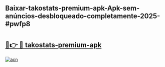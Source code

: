 ## Baixar-takostats-premium-apk-Apk-sem-anúncios-desbloqueado-completamente-2025-#pwfp8

# <h2><a href="https://ainizakaria.my?title=takostats-premium-apk&ref=22M">🔗👉 🔴 takostats-premium-apk</a></h2>

[![acn](https://github.com/user-attachments/assets/0f9c940e-d8b0-45ae-aac7-cd30a18b3e1c)](https://ainizakaria.my?title=takostats-premium-apk&ref=22M)

